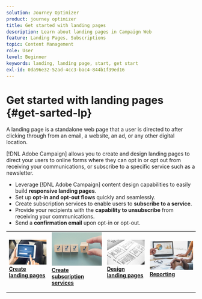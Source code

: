 ```yaml
---
solution: Journey Optimizer
product: journey optimizer
title: Get started with landing pages
description: Learn about landing pages in Campaign Web
feature: Landing Pages, Subscriptions
topic: Content Management
role: User
level: Beginner
keywords: landing, landing page, start, get start
exl-id: 0da96e32-52ad-4cc3-bac4-844b1f39ed16
---
```

# Get started with landing pages {#get-sarted-lp}

A landing page is a standalone web page that a user is directed to after clicking through from an email, a website, an ad, or any other digital location.

[!DNL Adobe Campaign] allows you to create and design landing pages to direct your users to online forms where they can opt in or opt out from receiving your communications, or subscribe to a specific service such as a newsletter.

* Leverage [!DNL Adobe Campaign] content design capabilities to easily build **responsive landing pages**.
* Set up **opt-in and opt-out flows** quickly and seamlessly.
* Create subscription services to enable users to **subscribe to a service**.
* Provide your recipients with the **capability to unsubscribe** from receiving your communications.
* Send a **confirmation email** upon opt-in or opt-out.

<table style="table-layout:fixed"><tr style="border: 0;">
<td>
<a href="create-lp.md">
<img alt="Lead" src="../assets/do-not-localize/lp-subscription.jpeg">
</a>
<div><a href="create-lp.md"><strong>Create landing pages</strong>
</div>
<p>
</td>
<td>
<a href="../audience/manage-services.md">
<img alt="Infrequent" src="../assets/do-not-localize/lp-list.jpg">
</a>
<div>
<a href="../audience/manage-services.md"><strong>Create subscription services</strong></a>
</div>
<p></td>
<td>
<a href="design-lp.md">
<img alt="Validation" src="../assets/do-not-localize/lp-design.jpg">
</a>
<div>
<a href="design-lp.md"><strong>Design landing pages</strong></a>
</div>
<p>
</td>
<td>
<a href="../reporting/gs-reports.md">
<img alt="Validation" src="../assets/do-not-localize/lp-reporting.jpg">
</a>
<div>
<a href="../reporting/gs-reports.md"><strong>Reporting</strong></a>
</div>
<p>
</td>
</tr></table>
